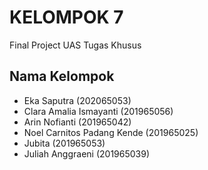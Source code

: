 # KELOMPOK 7

Final Project UAS Tugas Khusus

## Nama Kelompok

- Eka Saputra (202065053)
- Clara Amalia Ismayanti (201965056)
- Arin Nofianti (201965042)
- Noel Carnitos Padang Kende (201965025)
- Jubita (201965053)
- Juliah Anggraeni (201965039)

